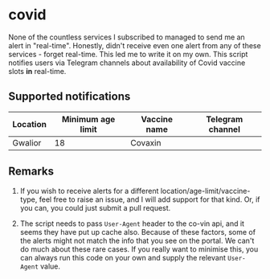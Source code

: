 # covid
None of the countless services I subscribed to managed to send me an alert in "real-time". Honestly, didn't receive even one alert from any of these services - forget real-time. This led me to write it on my own. This script notifies users via Telegram channels about availability of Covid vaccine slots **in** real-time.

## Supported notifications
| Location | Minimum age limit | Vaccine name | Telegram channel |
| --- | --- | --- | --- |
| Gwalior | 18 | Covaxin ||

## Remarks
1. If you wish to receive alerts for a different location/age-limit/vaccine-type, feel free to raise an issue, and I will add support for that kind. Or, if you can, you could just submit a pull request.

2. The script needs to pass `User-Agent` header to the co-vin api, and it seems they have put up cache also. Because of these factors, some of the alerts might not match the info that you see on the portal. We can't do much about these rare cases. If you really want to minimise this, you can always run this code on your own and supply the relevant `User-Agent` value.
